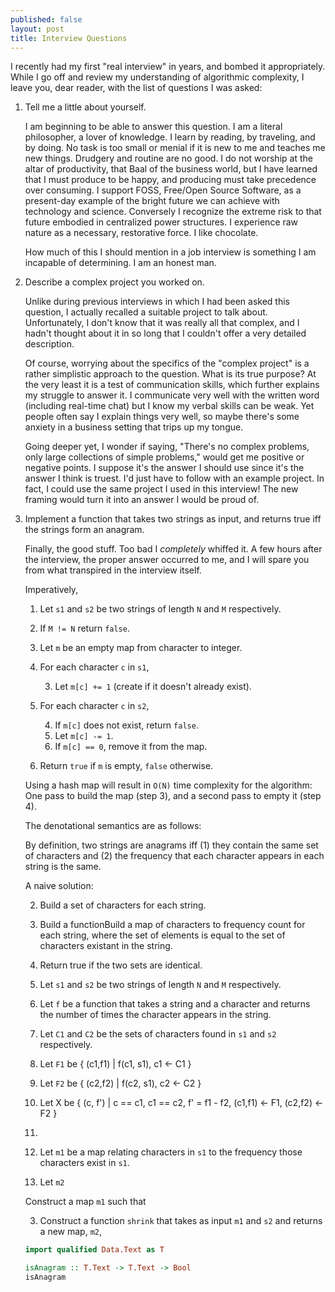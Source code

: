 ```yaml
---
published: false
layout: post
title: Interview Questions
---
```


I recently had my first "real interview" in years, and bombed it appropriately.
While I go off and review my understanding of algorithmic complexity, I leave
you, dear reader, with the list of questions I was asked:

1. Tell me a little about yourself.

    I am beginning to be able to answer this question. I am a literal
    philosopher, a lover of knowledge. I learn by reading, by traveling, and by
    doing. No task is too small or menial if it is new to me and teaches me new
    things. Drudgery and routine are no good. I do not worship at the altar of
    productivity, that Baal of the business world, but I have learned that I
    must produce to be happy, and producing must take precedence over consuming.
    I support FOSS, Free/Open Source Software, as a present-day example of the
    bright future we can achieve with technology and science. Conversely I
    recognize the extreme risk to that future embodied in centralized power
    structures. I experience raw nature as a necessary, restorative force. I
    like chocolate.

    How much of this I should mention in a job interview is something I am
    incapable of determining. I am an honest man.

1. Describe a complex project you worked on.

    Unlike during previous interviews in which I had been asked this question, I
    actually recalled a suitable project to talk about. Unfortunately, I don't know
    that it was really all that complex, and I hadn't thought about it in so long
    that I couldn't offer a very detailed description.

    Of course, worrying about the specifics of the "complex project" is a rather
    simplistic approach to the question. What is its true purpose? At the very
    least it is a test of communication skills, which further explains my
    struggle to answer it. I communicate very well with the written word
    (including real-time chat) but I know my verbal skills can be weak. Yet
    people often say I explain things very well, so maybe there's some anxiety
    in a business setting that trips up my tongue.

    Going deeper yet, I wonder if saying, "There's no complex problems, only
    large collections of simple problems," would get me positive or negative
    points. I suppose it's the answer I should use since it's the answer I think
    is truest. I'd just have to follow with an example project. In fact, I could
    use the same project I used in this interview! The new framing would turn it
    into an answer I would be proud of.

2. Implement a function that takes two strings as input, and returns true iff
   the strings form an anagram.

    Finally, the good stuff. Too bad I _completely_ whiffed it. A few hours
    after the interview, the proper answer occurred to me, and I will spare you
    from what transpired in the interview itself.

    Imperatively,

    1. Let `s1` and `s2` be two strings of length `N` and `M` respectively.
    1. If `M != N` return `false`.
    1. Let `m` be an empty map from character to integer.
    2. For each character `c` in `s1`,

        3. Let `m[c] += 1` (create if it doesn't already exist).
    4. For each character `c` in `s2`,

        4. If `m[c]` does not exist, return `false`.
        4. Let `m[c] -= 1`.
        4.  If `m[c] == 0`, remove it from the map.
    1. Return `true` if `m` is empty, `false` otherwise.

    Using a hash map will result in `O(N)` time complexity for the algorithm:
    One pass to build the map (step 3), and a second pass to empty it (step 4).

    The denotational semantics are as follows:

    By definition, two strings are anagrams iff (1) they contain the same set of
    characters and (2) the frequency that each character appears in each
    string is the same.

    A naive solution:

    2. Build a set of characters for each string.
    1. Build a functionBuild a map of characters to frequency count for each string,
       where the set of elements is equal to the set of characters
       existant in the string.
    2. Return true if the two sets are identical.

    1. Let `s1` and `s2` be two strings of length `N` and `M` respectively.
    2. Let `f` be a function that takes a string and a character and
       returns the number of times the character appears in the string.
    3. Let `C1` and `C2` be the sets of characters found in `s1` and `s2`
       respectively.
    4. Let `F1` be { (c1,f1) | f(c1, s1), c1 <- C1 }
    5. Let `F2` be { (c2,f2) | f(c2, s1), c2 <- C2 }
    6. Let X be { (c, f') | c == c1, c1 == c2, f' = f1 - f2, (c1,f1) <- F1, (c2,f2) <- F2 }
    7. 

    2. Let `m1` be a map relating characters in `s1` to the frequency
       those characters exist in `s1`.
    3. Let `m2` 

    Construct a map `m1` such that 

    3. Construct a function `shrink` that takes as input `m1` and `s2` and
       returns a new map, `m2`, 

    ``` haskell
    import qualified Data.Text as T

    isAnagram :: T.Text -> T.Text -> Bool
    isAnagram
    ```
